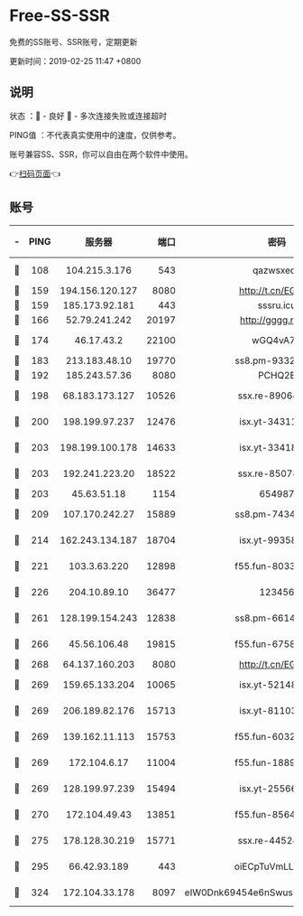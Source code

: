 # Free-SS-SSR

免费的SS账号、SSR账号，定期更新

更新时间：2019-02-25 11:47 +0800

## 说明

状态     ：🙂 - 良好 🙁 - 多次连接失败或连接超时

PING值   ：不代表真实使用中的速度，仅供参考。

账号兼容SS、SSR，你可以自由在两个软件中使用。

👉[扫码页面](https://liesauer.github.io/free-ss-ssr.github.io/)👈

## 账号

|-|PING|服务器|端口|密码|加密方式|区域|
|:----:|:----:|:-----:|-----:|:----:|:----:|:----:|
|🙂|108|104.215.3.176|543|qazwsxedc|aes-256-gcm|JP|
|🙂|159|194.156.120.127|8080|http://t.cn/EGJIyrl|rc4-md5|RU|
|🙂|159|185.173.92.181|443|sssru.icu|rc4-md5|RU|
|🙂|166|52.79.241.242|20197|http://gggg.rocks|chacha20|KR|
|🙂|174|46.17.43.2|22100|wGQ4vA7D|aes-256-gcm|RU|
|🙂|183|213.183.48.10|19770|ss8.pm-93323963|rc4-md5|RU|
|🙂|192|185.243.57.36|8080|PCHQ2E|rc4-md5|US|
|🙂|198|68.183.173.127|10526|ssx.re-89064823|aes-256-cfb|US|
|🙂|200|198.199.97.237|12476|isx.yt-34311364|aes-256-cfb|US|
|🙂|203|198.199.100.178|14633|isx.yt-33418076|aes-256-cfb|US|
|🙂|203|192.241.223.20|18522|ssx.re-85078137|aes-256-cfb|US|
|🙂|203|45.63.51.18|1154|654987|chacha20|US|
|🙂|209|107.170.242.27|15889|ss8.pm-74341344|aes-256-cfb|US|
|🙂|214|162.243.134.187|18704|isx.yt-99358628|aes-256-cfb|US|
|🙂|221|103.3.63.220|12898|f55.fun-80336552|aes-256-cfb|SG|
|🙂|226|204.10.89.10|36477|123456|aes-256-cfb|US|
|🙂|261|128.199.154.243|12838|ss8.pm-66149074|aes-256-cfb|SG|
|🙂|266|45.56.106.48|19815|f55.fun-67580626|aes-256-cfb|US|
|🙂|268|64.137.160.203|8080|http://t.cn/EGJIyrl|rc4-md5|CA|
|🙂|269|159.65.133.204|10065|isx.yt-52148162|aes-256-cfb|SG|
|🙂|269|206.189.82.176|15713|isx.yt-81103224|aes-256-cfb|SG|
|🙂|269|139.162.11.113|15753|f55.fun-60326778|aes-256-cfb|SG|
|🙂|269|172.104.6.17|11004|f55.fun-18893031|aes-256-cfb|US|
|🙂|269|128.199.97.239|15494|isx.yt-25566417|aes-256-cfb|SG|
|🙂|270|172.104.49.43|13851|f55.fun-85640290|aes-256-cfb|SG|
|🙂|275|178.128.30.219|15771|ssx.re-44524378|aes-256-cfb|SG|
|🙂|295|66.42.93.189|443|oiECpTuVmLLxk4Ts|aes-256-cfb|US|
|🙂|324|172.104.33.178|8097|eIW0Dnk69454e6nSwuspv9DmS201tQ0D|aes-256-cfb|SG|

